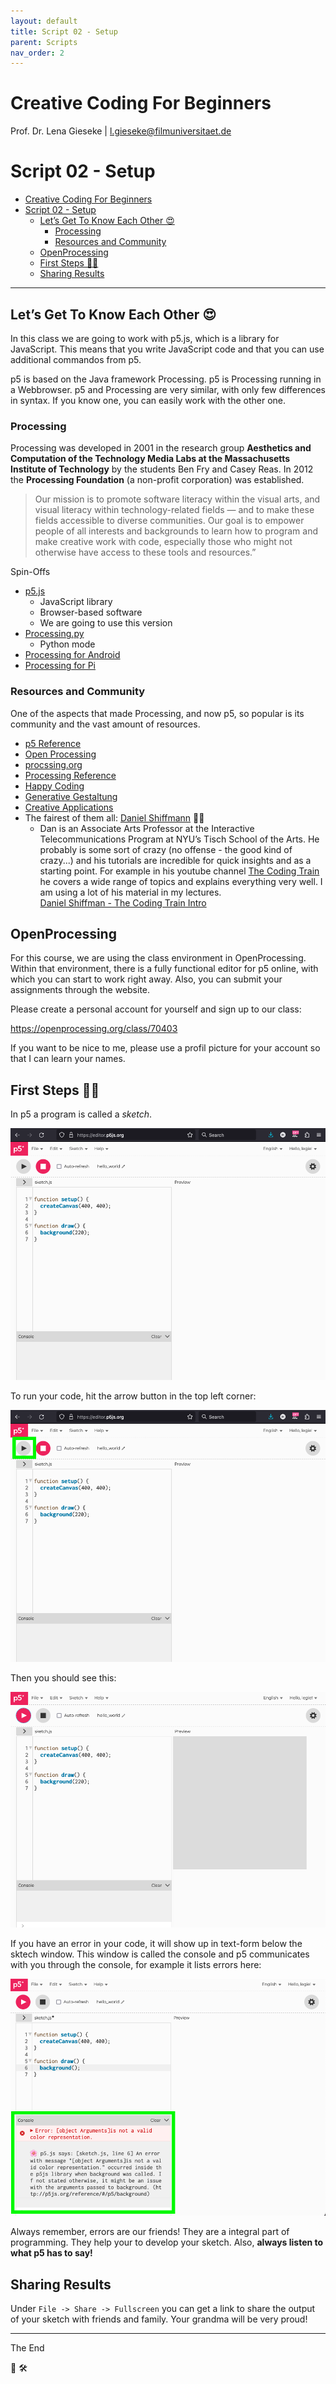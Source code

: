 ```yaml
---
layout: default
title: Script 02 - Setup
parent: Scripts
nav_order: 2
---
```


# Creative Coding For Beginners
  
Prof. Dr. Lena Gieseke \| l.gieseke@filmuniversitaet.de  
  


# Script 02 - Setup

* [Creative Coding For Beginners](#creative-coding-for-beginners)
* [Script 02 - Setup](#script-02---setup)
    * [Let’s Get To Know Each Other 😍](#lets-get-to-know-each-other-)
        * [Processing](#processing)
        * [Resources and Community](#resources-and-community)
    * [OpenProcessing](#openprocessing)
    * [First Steps 👶🏼](#first-steps-)
    * [Sharing Results](#sharing-results)

---


## Let’s Get To Know Each Other 😍

In this class we are going to work with p5.js, which is a library for JavaScript. This means that you write JavaScript code and that you can use additional commandos from p5.


p5 is based on the Java framework Processing. p5 is Processing running in a Webbrowser. p5 and Processing are very similar, with only few differences in syntax. If you know one, you can easily work with the other one.


### Processing

Processing was developed in 2001 in the research group **Aesthetics and Computation of the Technology Media Labs at the Massachusetts Institute of Technology** by the students Ben Fry and Casey Reas. In 2012 the **Processing Foundation** (a non-profit corporation) was established.

> Our mission is to promote software literacy within the visual arts, and visual literacy within technology-related fields — and to make these fields accessible to diverse communities. Our goal is to empower people of all interests and backgrounds to learn how to program and make creative work with code, especially those who might not otherwise have access to these tools and resources.”

<!--  
  
[![youtube](https://img.youtube.com/vi/_8DMEHxOLQE/0.jpg)](https://www.youtube.com/watch?v=_8DMEHxOLQE)  
  
-->

Spin-Offs

* [p5.js](https://p5js.org/)
    * JavaScript library
    * Browser-based software
    * We are going to use this version
* [Processing.py](https://py.processing.org/)
    * Python mode
* [Processing for Android](https://android.processing.org/)
* [Processing for Pi](https://pi.processing.org/)


### Resources and Community

One of the aspects that made Processing, and now p5, so popular is its community and the vast amount of resources.

* [p5 Reference](https://p5js.org/reference/)
* [Open Processing](https://www.openprocessing.org)
* [procssing.org](https://processing.org)
* [Processing Reference](https://processing.org/reference/)
* [Happy Coding](https://happycoding.io/tutorials/p5js/)
* [Generative Gestaltung](http://www.generative-gestaltung.de)
* [Creative Applications](https://www.creativeapplications.net/category/processing/)
* The fairest of them all: [Daniel Shiffmann](https://shiffman.net/) 🤴🏻
    * Dan is an Associate Arts Professor at the Interactive Telecommunications Program at NYU’s Tisch School of the Arts. He probably is some sort of crazy (no offense - the good kind of crazy...) and his tutorials are incredible for quick insights and as a starting point. For example in his youtube channel [The Coding Train](https://www.youtube.com/channel/UCvjgXvBlbQiydffZU7m1_aw) he covers a wide range of topics and explains everything very well. I am using a lot of his material in my lectures.  
    [Daniel Shiffman - The Coding Train Intro](https://www.youtube.com/watch?v=_t0ZBAk72K8)


## OpenProcessing

For this course, we are using the class environment in OpenProcessing. Within that environment, there is a fully functional editor for p5 online, with which you can start to work right away. Also, you can submit your assignments through the website.

Please create a personal account for yourself and sign up to our class: 

https://openprocessing.org/class/70403  

If you want to be nice to me, please use a profil picture for your account so that I can learn your names.

## First Steps 👶🏼 

In p5 a program is called a *sketch*.

![setup_01](img/02/setup_01.png)

To run your code, hit the arrow button in the top left corner:

![setup_02](img/02/setup_02.png)

Then you should see this:

![setup_03](img/02/setup_03.png)

If you have an error in your code, it will show up in text-form below the sktech window. This window is called the console and p5 communicates with you through the console, for example it lists errors here:

![setup_04](img/02/setup_04.png)

Always remember, errors are our friends! They are a integral part of programming. They help your to develop your sketch. Also, **always listen to what p5 has to say!**

## Sharing Results

Under `File -> Share -> Fullscreen` you can get a link to share the output of your sketch with friends and family. Your grandma will be very proud!

---

The End  
  
🧰   🛠  